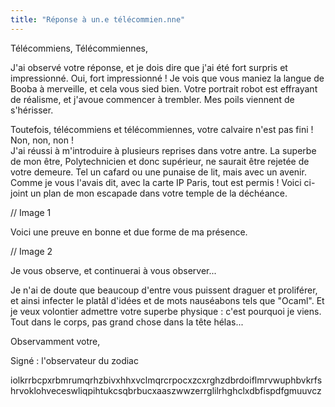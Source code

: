 ```yaml
---
title: "Réponse à un.e télécommien.nne"
---
```


Télécommiens, Télécommiennes,

J'ai observé votre réponse, et je dois dire que j'ai été fort surpris et impressionné. Oui, fort impressionné !
Je vois que vous maniez la langue de Booba à merveille, et cela vous sied bien. Votre portrait robot est effrayant de réalisme, et j'avoue commencer à trembler. Mes poils viennent de s'hérisser.

Toutefois, télécommiens et télécommiennes, votre calvaire n'est pas fini ! Non, non, non !  
J'ai réussi à m'introduire à plusieurs reprises dans votre antre. La superbe de mon être, Polytechnicien et donc supérieur, ne saurait être rejetée de votre demeure. Tel un cafard ou une punaise de lit, mais avec un avenir. Comme je vous l'avais dit, avec la carte IP Paris, tout est permis ! Voici ci-joint un plan de mon escapade dans votre temple de la déchéance.

// Image 1

Voici une preuve en bonne et due forme de ma présence.

// Image 2

Je vous observe, et continuerai à vous observer...

Je n'ai de doute que beaucoup d'entre vous puissent draguer et proliférer, et ainsi infecter le platâl d'idées et de mots nauséabons tels que "Ocaml". Et je veux volontier admettre votre superbe physique : c'est pourquoi je viens. Tout dans le corps, pas grand chose dans la tête hélas...

Observamment votre,

Signé : l'observateur du zodiac

iolkrrbcpxrbmrumqrhzbivxhhxvclmqrcrpocxzcxrghzdbrdoiflmrvwuphbvkrfshrvoklohveceswliqpihtukcsqbrbucxaaszwwzerrglilrhghclxdbfispdfgmuuvcz